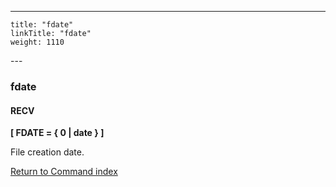 ---
    title: "fdate"
    linkTitle: "fdate"
    weight: 1110
---<span id="fdate"></span>

### fdate

#### RECV

****[ FDATE
= { 0
&#124; date } ]****

File creation date.

[Return to Command index](../../)

 
